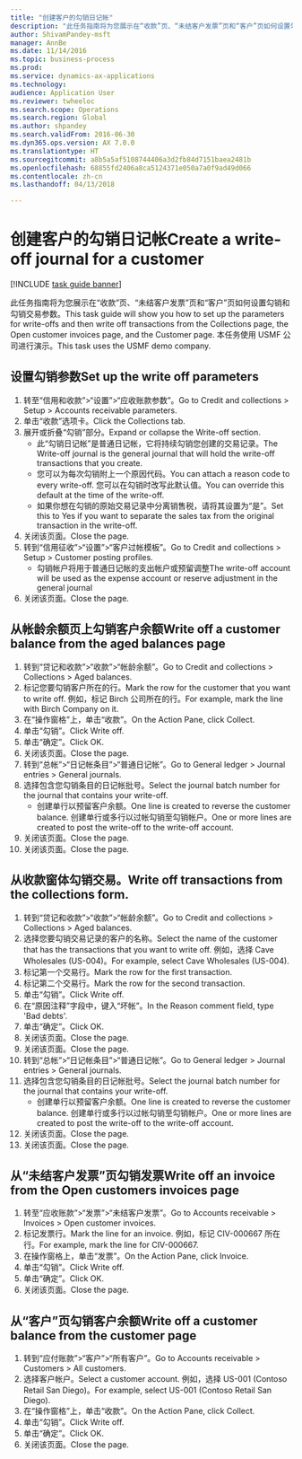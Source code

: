 ```yaml
--- 
title: "创建客户的勾销日记帐"
description: "此任务指南将为您展示在“收款”页、“未结客户发票”页和“客户”页如何设置勾销和勾销交易参数。"
author: ShivamPandey-msft
manager: AnnBe
ms.date: 11/14/2016
ms.topic: business-process
ms.prod: 
ms.service: dynamics-ax-applications
ms.technology: 
audience: Application User
ms.reviewer: twheeloc
ms.search.scope: Operations
ms.search.region: Global
ms.author: shpandey
ms.search.validFrom: 2016-06-30
ms.dyn365.ops.version: AX 7.0.0
ms.translationtype: HT
ms.sourcegitcommit: a8b5a5af5108744406a3d2fb84d7151baea2481b
ms.openlocfilehash: 68855fd2406a8ca5124371e050a7a0f9ad49d066
ms.contentlocale: zh-cn
ms.lasthandoff: 04/13/2018

---
```

# <a name="create-a-write-off-journal-for-a-customer"></a><span data-ttu-id="104d1-103">创建客户的勾销日记帐</span><span class="sxs-lookup"><span data-stu-id="104d1-103">Create a write-off journal for a customer</span></span>

[!INCLUDE [task guide banner](../../includes/task-guide-banner.md)]

<span data-ttu-id="104d1-104">此任务指南将为您展示在“收款”页、“未结客户发票”页和“客户”页如何设置勾销和勾销交易参数。</span><span class="sxs-lookup"><span data-stu-id="104d1-104">This task guide will show you how to set up the parameters for write-offs and then write off transactions from the Collections page, the Open customer invoices page, and the Customer page.</span></span> <span data-ttu-id="104d1-105">本任务使用 USMF 公司进行演示。</span><span class="sxs-lookup"><span data-stu-id="104d1-105">This task uses the USMF demo company.</span></span>


## <a name="set-up-the-write-off-parameters"></a><span data-ttu-id="104d1-106">设置勾销参数</span><span class="sxs-lookup"><span data-stu-id="104d1-106">Set up the write off parameters</span></span>
1. <span data-ttu-id="104d1-107">转至“信用和收款”>“设置”>“应收账款参数”。</span><span class="sxs-lookup"><span data-stu-id="104d1-107">Go to Credit and collections > Setup > Accounts receivable parameters.</span></span>
2. <span data-ttu-id="104d1-108">单击“收款”选项卡。</span><span class="sxs-lookup"><span data-stu-id="104d1-108">Click the Collections tab.</span></span>
3. <span data-ttu-id="104d1-109">展开或折叠“勾销”部分。</span><span class="sxs-lookup"><span data-stu-id="104d1-109">Expand or collapse the Write-off section.</span></span>
    * <span data-ttu-id="104d1-110">此“勾销日记帐”是普通日记帐，它将持续勾销您创建的交易记录。</span><span class="sxs-lookup"><span data-stu-id="104d1-110">The Write-off journal is the general journal that will hold the write-off transactions that you create.</span></span>  
    * <span data-ttu-id="104d1-111">您可以为每次勾销附上一个原因代码。</span><span class="sxs-lookup"><span data-stu-id="104d1-111">You can attach a reason code to every write-off.</span></span> <span data-ttu-id="104d1-112">您可以在勾销时改写此默认值。</span><span class="sxs-lookup"><span data-stu-id="104d1-112">You can override this default at the time of the write-off.</span></span>  
    * <span data-ttu-id="104d1-113">如果你想在勾销的原始交易记录中分离销售税，请将其设置为“是”。</span><span class="sxs-lookup"><span data-stu-id="104d1-113">Set this to Yes if you want to separate the sales tax from the original transaction in the write-off.</span></span>  
4. <span data-ttu-id="104d1-114">关闭该页面。</span><span class="sxs-lookup"><span data-stu-id="104d1-114">Close the page.</span></span>
5. <span data-ttu-id="104d1-115">转到“信用征收”>“设置”>“客户过帐模板”。</span><span class="sxs-lookup"><span data-stu-id="104d1-115">Go to Credit and collections > Setup > Customer posting profiles.</span></span>
    * <span data-ttu-id="104d1-116">勾销帐户将用于普通日记帐的支出帐户或预留调整</span><span class="sxs-lookup"><span data-stu-id="104d1-116">The write-off account will be used as the expense account or reserve adjustment in the general journal</span></span>   
6. <span data-ttu-id="104d1-117">关闭该页面。</span><span class="sxs-lookup"><span data-stu-id="104d1-117">Close the page.</span></span>

## <a name="write-off-a-customer-balance-from-the-aged-balances-page"></a><span data-ttu-id="104d1-118">从帐龄余额页上勾销客户余额</span><span class="sxs-lookup"><span data-stu-id="104d1-118">Write off a customer balance from the aged balances page</span></span>
1. <span data-ttu-id="104d1-119">转到“贷记和收款”>“收款”>“帐龄余额”。</span><span class="sxs-lookup"><span data-stu-id="104d1-119">Go to Credit and collections > Collections > Aged balances.</span></span>
2. <span data-ttu-id="104d1-120">标记您要勾销客户所在的行。</span><span class="sxs-lookup"><span data-stu-id="104d1-120">Mark the row for the customer that you want to write off.</span></span> <span data-ttu-id="104d1-121">例如，标记 Birch 公司所在的行。</span><span class="sxs-lookup"><span data-stu-id="104d1-121">For example, mark the line with Birch Company on it.</span></span>
3. <span data-ttu-id="104d1-122">在“操作窗格”上，单击“收款”。</span><span class="sxs-lookup"><span data-stu-id="104d1-122">On the Action Pane, click Collect.</span></span>
4. <span data-ttu-id="104d1-123">单击“勾销”。</span><span class="sxs-lookup"><span data-stu-id="104d1-123">Click Write off.</span></span>
5. <span data-ttu-id="104d1-124">单击“确定”。</span><span class="sxs-lookup"><span data-stu-id="104d1-124">Click OK.</span></span>
6. <span data-ttu-id="104d1-125">关闭该页面。</span><span class="sxs-lookup"><span data-stu-id="104d1-125">Close the page.</span></span>
7. <span data-ttu-id="104d1-126">转到“总帐”>“日记帐条目”>“普通日记帐”。</span><span class="sxs-lookup"><span data-stu-id="104d1-126">Go to General ledger > Journal entries > General journals.</span></span>
8. <span data-ttu-id="104d1-127">选择包含您勾销条目的日记帐批号。</span><span class="sxs-lookup"><span data-stu-id="104d1-127">Select the journal batch number for the journal that contains your write-off.</span></span>
    * <span data-ttu-id="104d1-128">创建单行以预留客户余额。</span><span class="sxs-lookup"><span data-stu-id="104d1-128">One line is created to reverse the customer balance.</span></span> <span data-ttu-id="104d1-129">创建单行或多行以过帐勾销至勾销帐户。</span><span class="sxs-lookup"><span data-stu-id="104d1-129">One or more lines are created to post the write-off to the write-off account.</span></span>  
9. <span data-ttu-id="104d1-130">关闭该页面。</span><span class="sxs-lookup"><span data-stu-id="104d1-130">Close the page.</span></span>
10. <span data-ttu-id="104d1-131">关闭该页面。</span><span class="sxs-lookup"><span data-stu-id="104d1-131">Close the page.</span></span>

## <a name="write-off-transactions-from-the-collections-form"></a><span data-ttu-id="104d1-132">从收款窗体勾销交易。</span><span class="sxs-lookup"><span data-stu-id="104d1-132">Write off transactions from the collections form.</span></span>
1. <span data-ttu-id="104d1-133">转到“贷记和收款”>“收款”>“帐龄余额”。</span><span class="sxs-lookup"><span data-stu-id="104d1-133">Go to Credit and collections > Collections > Aged balances.</span></span>
2. <span data-ttu-id="104d1-134">选择您要勾销交易记录的客户的名称。</span><span class="sxs-lookup"><span data-stu-id="104d1-134">Select the name of the customer that has the transactions that you want to write off.</span></span> <span data-ttu-id="104d1-135">例如，选择 Cave Wholesales (US-004)。</span><span class="sxs-lookup"><span data-stu-id="104d1-135">For example, select Cave Wholesales (US-004).</span></span>
3. <span data-ttu-id="104d1-136">标记第一个交易行。</span><span class="sxs-lookup"><span data-stu-id="104d1-136">Mark the row for the first transaction.</span></span>
4. <span data-ttu-id="104d1-137">标记第二个交易行。</span><span class="sxs-lookup"><span data-stu-id="104d1-137">Mark the row for the second transaction.</span></span>
5. <span data-ttu-id="104d1-138">单击“勾销”。</span><span class="sxs-lookup"><span data-stu-id="104d1-138">Click Write off.</span></span>
6. <span data-ttu-id="104d1-139">在“原因注释”字段中，键入“坏帐”。</span><span class="sxs-lookup"><span data-stu-id="104d1-139">In the Reason comment field, type 'Bad debts'.</span></span>
7. <span data-ttu-id="104d1-140">单击“确定”。</span><span class="sxs-lookup"><span data-stu-id="104d1-140">Click OK.</span></span>
8. <span data-ttu-id="104d1-141">关闭该页面。</span><span class="sxs-lookup"><span data-stu-id="104d1-141">Close the page.</span></span>
9. <span data-ttu-id="104d1-142">关闭该页面。</span><span class="sxs-lookup"><span data-stu-id="104d1-142">Close the page.</span></span>
10. <span data-ttu-id="104d1-143">转到“总帐”>“日记帐条目”>“普通日记帐”。</span><span class="sxs-lookup"><span data-stu-id="104d1-143">Go to General ledger > Journal entries > General journals.</span></span>
11. <span data-ttu-id="104d1-144">选择包含您勾销条目的日记帐批号。</span><span class="sxs-lookup"><span data-stu-id="104d1-144">Select the journal batch number for the journal that contains your write-off.</span></span>
    * <span data-ttu-id="104d1-145">创建单行以预留客户余额。</span><span class="sxs-lookup"><span data-stu-id="104d1-145">One line is created to reverse the customer balance.</span></span> <span data-ttu-id="104d1-146">创建单行或多行以过帐勾销至勾销帐户。</span><span class="sxs-lookup"><span data-stu-id="104d1-146">One or more lines are created to post the write-off to the write-off account.</span></span>  
12. <span data-ttu-id="104d1-147">关闭该页面。</span><span class="sxs-lookup"><span data-stu-id="104d1-147">Close the page.</span></span>
13. <span data-ttu-id="104d1-148">关闭该页面。</span><span class="sxs-lookup"><span data-stu-id="104d1-148">Close the page.</span></span>

## <a name="write-off-an-invoice-from-the-open-customers-invoices-page"></a><span data-ttu-id="104d1-149">从“未结客户发票”页勾销发票</span><span class="sxs-lookup"><span data-stu-id="104d1-149">Write off an invoice from the Open customers invoices page</span></span>
1. <span data-ttu-id="104d1-150">转至“应收账款”>“发票”>“未结客户发票”。</span><span class="sxs-lookup"><span data-stu-id="104d1-150">Go to Accounts receivable > Invoices > Open customer invoices.</span></span>
2. <span data-ttu-id="104d1-151">标记发票行。</span><span class="sxs-lookup"><span data-stu-id="104d1-151">Mark the line for an invoice.</span></span> <span data-ttu-id="104d1-152">例如，标记 CIV-000667 所在行。</span><span class="sxs-lookup"><span data-stu-id="104d1-152">For example, mark the line for CIV-000667.</span></span>
3. <span data-ttu-id="104d1-153">在操作窗格上，单击“发票”。</span><span class="sxs-lookup"><span data-stu-id="104d1-153">On the Action Pane, click Invoice.</span></span>
4. <span data-ttu-id="104d1-154">单击“勾销”。</span><span class="sxs-lookup"><span data-stu-id="104d1-154">Click Write off.</span></span>
5. <span data-ttu-id="104d1-155">单击“确定”。</span><span class="sxs-lookup"><span data-stu-id="104d1-155">Click OK.</span></span>
6. <span data-ttu-id="104d1-156">关闭该页面。</span><span class="sxs-lookup"><span data-stu-id="104d1-156">Close the page.</span></span>

## <a name="write-off-a-customer-balance-from-the-customer-page"></a><span data-ttu-id="104d1-157">从“客户”页勾销客户余额</span><span class="sxs-lookup"><span data-stu-id="104d1-157">Write off a customer balance from the customer page</span></span>
1. <span data-ttu-id="104d1-158">转到“应付账款”>“客户”>“所有客户”。</span><span class="sxs-lookup"><span data-stu-id="104d1-158">Go to Accounts receivable > Customers > All customers.</span></span>
2. <span data-ttu-id="104d1-159">选择客户帐户。</span><span class="sxs-lookup"><span data-stu-id="104d1-159">Select a customer account.</span></span> <span data-ttu-id="104d1-160">例如，选择 US-001 (Contoso Retail San Diego)。</span><span class="sxs-lookup"><span data-stu-id="104d1-160">For example, select US-001 (Contoso Retail San Diego).</span></span>
3. <span data-ttu-id="104d1-161">在“操作窗格”上，单击“收款”。</span><span class="sxs-lookup"><span data-stu-id="104d1-161">On the Action Pane, click Collect.</span></span>
4. <span data-ttu-id="104d1-162">单击“勾销”。</span><span class="sxs-lookup"><span data-stu-id="104d1-162">Click Write off.</span></span>
5. <span data-ttu-id="104d1-163">单击“确定”。</span><span class="sxs-lookup"><span data-stu-id="104d1-163">Click OK.</span></span>
6. <span data-ttu-id="104d1-164">关闭该页面。</span><span class="sxs-lookup"><span data-stu-id="104d1-164">Close the page.</span></span>



